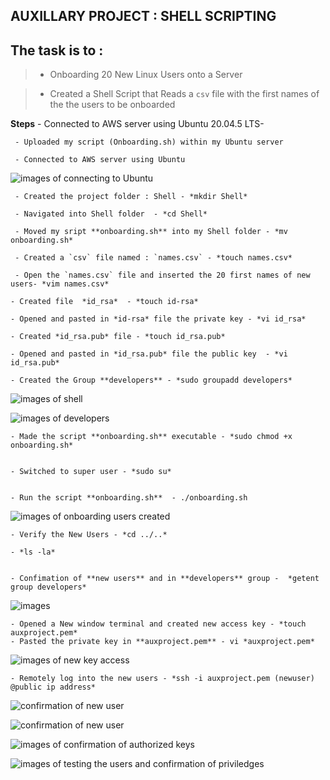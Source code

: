 ## AUXILLARY PROJECT : SHELL SCRIPTING

## The task is to :

>- Onboarding 20 New Linux Users onto a Server

>- Created a Shell Script that Reads a `csv` file with the first names of the the users to be onboarded

**Steps** - Connected to AWS server using Ubuntu 20.04.5 LTS-  

     - Uploaded my script (Onboarding.sh) within my Ubuntu server 

     - Connected to AWS server using Ubuntu


![images of connecting to Ubuntu](images/login.png)


     - Created the project folder : Shell - *mkdir Shell*

     - Navigated into Shell folder  - *cd Shell*

     - Moved my sript **onboarding.sh** into my Shell folder - *mv onboarding.sh* 

     - Created a `csv` file named : `names.csv` - *touch names.csv*

     - Open the `names.csv` file and inserted the 20 first names of new users- *vim names.csv*

    - Created file  *id_rsa*  - *touch id-rsa*

    - Opened and pasted in *id-rsa* file the private key - *vi id_rsa*

    - Created *id_rsa.pub* file - *touch id_rsa.pub*

    - Opened and pasted in *id_rsa.pub* file the public key  - *vi id_rsa.pub*

    - Created the Group **developers** - *sudo groupadd developers*


![images of shell](images/shell.png)

![images of developers](images/onboarding...png)


    - Made the script **onboarding.sh** executable - *sudo chmod +x onboarding.sh*


    - Switched to super user - *sudo su*


    - Run the script **onboarding.sh**  - ./onboarding.sh

![images of onboarding users created](images/users.png)

    - Verify the New Users - *cd ../..*
   
    - *ls -la* 


    - Confimation of **new users** and in **developers** group -  *getent group developers*

  ![images](images/developers2.png)


    - Opened a New window terminal and created new access key - *touch auxproject.pem*
    - Pasted the private key in **auxproject.pem** - vi *auxproject.pem*

![images of new key access](images/keyaccess.png)

    - Remotely log into the new users - *ssh -i auxproject.pem (newuser) @public ip address*



![confirmation of new user](images/testinguser.png)

![confirmation of new user](images/testinguser.png)

![images of confirmation of authorized keys](images/alexuser.png)

![images of testing the users and confirmation of priviledges](images/Julieuser.png)




